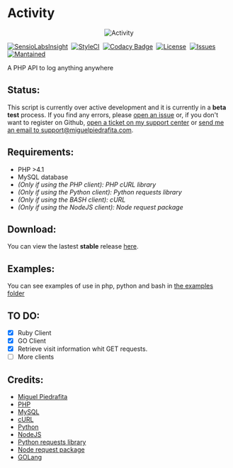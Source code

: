# Activity

<p align="center">

  <img src="http://i.imgur.com/IwbWKJn.png" alt="Activity">
</p>

[![SensioLabsInsight](http://i.imgur.com/zS1IVWU.png)](https://insight.sensiolabs.com/projects/532e42dd-402e-4605-b8a8-5e5dc8fe6dc2)  [![StyleCI](https://styleci.io/repos/74149532/shield)](https://styleci.io/repos/74149532)  [![Codacy Badge](https://api.codacy.com/project/badge/Grade/9b9322d8623b4ac281679e0b7dbaffa5)](https://www.codacy.com/app/m1guelpiedrafita/Activity?utm_source=github.com&amp;utm_medium=referral&amp;utm_content=m1guelpf/Activity&amp;utm_campaign=Badge_Grade)  [![License](https://img.shields.io/github/license/m1guelpf/Activity.svg)](LICENSE)  [![Issues](https://img.shields.io/github/issues/m1guelpf/Activity.svg)](https://github.com/m1guelpf/Activity)  [![Mantained](https://img.shields.io/maintenance/yes/2016.svg)](https://github.com/m1guelpf/Activity)

A PHP API to log anything anywhere

## Status:
This script is currently over active development and it is currently in a **beta test** process. If you find any errors, please [open an issue](https://github.com/m1guelpf/Activity/issues/new) or, if you don't want to register on Github, [open a ticket on my support center](https://support.miguelpiedrafita.com) or [send me an email to support@miguelpiedrafita.com](malito:support@miguelpiedrafita.com).

## Requirements:
* PHP >4.1
* MySQL database
* *(Only if using the PHP client): PHP cURL library*
* *(Only if using the Python client): Python requests library*
* *(Only if using the BASH client): cURL*
* *(Only if using the NodeJS client): Node request package*

## Download:
You can view the lastest **stable** release [here](https://github.com/m1guelpf/Activity/releases/latest).

## Examples:
You can see examples of use in php, python and bash in [the examples folder](https://github.com/m1guelpf/Activity/blob/master/examples/)

## TO DO:
* [x] Ruby Client
* [x] GO Client
* [x] Retrieve visit information whit GET requests.
* [ ] More clients

## Credits:
* [Miguel Piedrafita](https://projects.miguelpiedrafita.com)
* [PHP](https://php.net)
* [MySQL](https://mysql.com)
* [cURL](https://curl.haxx.se/)
* [Python](https://www.python.org/)
* [NodeJS](https://nodejs.org/)
* [Python requests library](https://github.com/kennethreitz/requests#requests-http-for-humans)
* [Node request package](https://github.com/request/request#request---simplified-http-client)
* [GOLang](https://golang.org/)

